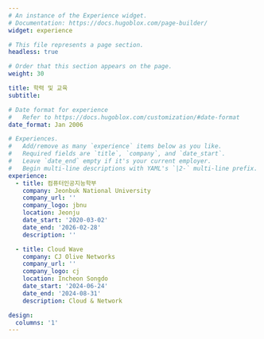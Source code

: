 ```yaml
---
# An instance of the Experience widget.
# Documentation: https://docs.hugoblox.com/page-builder/
widget: experience

# This file represents a page section.
headless: true

# Order that this section appears on the page.
weight: 30

title: 학력 및 교육
subtitle:

# Date format for experience
#   Refer to https://docs.hugoblox.com/customization/#date-format
date_format: Jan 2006

# Experiences.
#   Add/remove as many `experience` items below as you like.
#   Required fields are `title`, `company`, and `date_start`.
#   Leave `date_end` empty if it's your current employer.
#   Begin multi-line descriptions with YAML's `|2-` multi-line prefix.
experience:
  - title: 컴퓨터인공지능학부
    company: Jeonbuk National University
    company_url: ''
    company_logo: jbnu
    location: Jeonju
    date_start: '2020-03-02'
    date_end: '2026-02-28'
    description: ''

  - title: Cloud Wave
    company: CJ Olive Networks
    company_url: ''
    company_logo: cj
    location: Incheon Songdo
    date_start: '2024-06-24'
    date_end: '2024-08-31'
    description: Cloud & Network

design:
  columns: '1'
---
```

